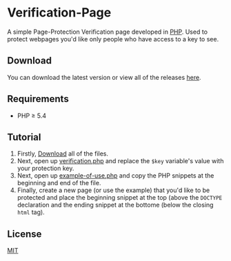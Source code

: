 # Verification-Page
A simple Page-Protection Verification page developed in [PHP](https://secure.php.net/). Used to protect webpages you'd like only people who have access to a key to see.

## Download
You can download the latest version or view all of the releases [here](https://github.com/henry7720/PHP-Login-AND-Register/releases).

## Requirements
* PHP ≥ 5.4

## Tutorial
1. Firstly, [Download](https://github.com/henry7720/Verification-Page/archive/master.zip) all of the files.
2. Next, open up [verification.php](verification.php) and replace the `$key` variable's value with your protection key.
3. Next, open up [example-of-use.php](example-of-use.php) and copy the PHP snippets at the beginning and end of the file.
4. Finally, create a new page (or use the example) that you'd like to be protected and place the beginning snippet at the top (above the `DOCTYPE` declaration and the ending snippet at the bottome (below the closing `html` tag).

## License
[MIT](LICENSE)
